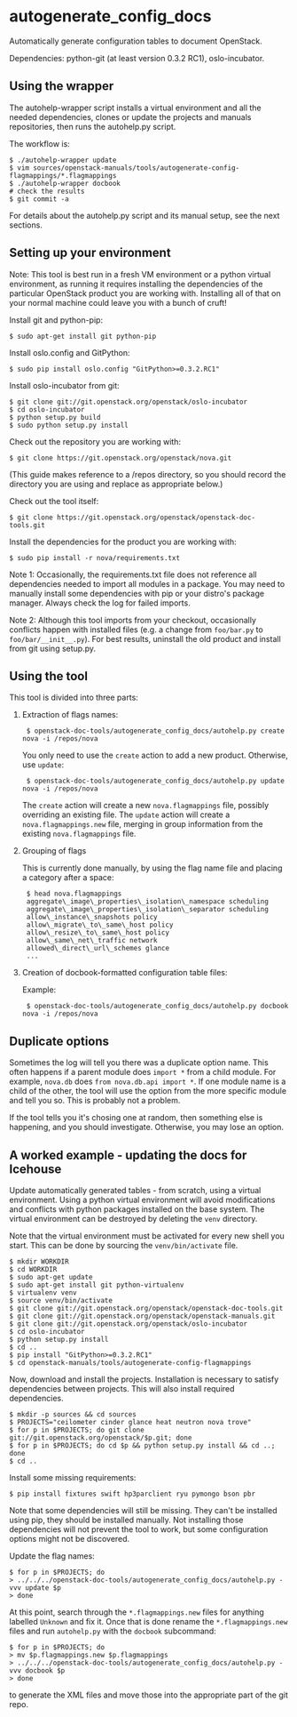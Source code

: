 autogenerate_config_docs
========================

Automatically generate configuration tables to document OpenStack.


Dependencies: python-git (at least version 0.3.2 RC1), oslo-incubator.

Using the wrapper
-----------------

The autohelp-wrapper script installs a virtual environment and all the needed
dependencies, clones or update the projects and manuals repositories, then runs
the autohelp.py script.

The workflow is:

    $ ./autohelp-wrapper update
    $ vim sources/openstack-manuals/tools/autogenerate-config-flagmappings/*.flagmappings
    $ ./autohelp-wrapper docbook
    # check the results
    $ git commit -a

For details about the autohelp.py script and its manual setup, see the next
sections.

Setting up your environment
---------------------------

Note: This tool is best run in a fresh VM environment or a python virtual
environment, as running it requires installing the dependencies of the
particular OpenStack product you are working with. Installing all of that on
your normal machine could leave you with a bunch of cruft!

Install git and python-pip:

    $ sudo apt-get install git python-pip

Install oslo.config and GitPython:

    $ sudo pip install oslo.config "GitPython>=0.3.2.RC1"

Install oslo-incubator from git:

    $ git clone git://git.openstack.org/openstack/oslo-incubator
    $ cd oslo-incubator
    $ python setup.py build
    $ sudo python setup.py install

Check out the repository you are working with:

    $ git clone https://git.openstack.org/openstack/nova.git

(This guide makes reference to a /repos directory, so you should
record the directory you are using and replace as appropriate below.)

Check out the tool itself:

    $ git clone https://git.openstack.org/openstack/openstack-doc-tools.git

Install the dependencies for the product you are working with:

    $ sudo pip install -r nova/requirements.txt

Note 1: Occasionally, the requirements.txt file does not reference all
dependencies needed to import all modules in a package. You may need
to manually install some dependencies with pip or your distro's
package manager. Always check the log for failed imports.

Note 2: Although this tool imports from your checkout, occasionally
conflicts happen with installed files (e.g. a change from `foo/bar.py`
to `foo/bar/__init__.py`). For best results, uninstall the old product
and install from git using setup.py.


Using the tool
--------------

This tool is divided into three parts:

1. Extraction of flags names:

        $ openstack-doc-tools/autogenerate_config_docs/autohelp.py create nova -i /repos/nova

    You only need to use the `create` action to add a new product.
    Otherwise, use `update`:

        $ openstack-doc-tools/autogenerate_config_docs/autohelp.py update nova -i /repos/nova

    The `create` action will create a new `nova.flagmappings` file,
    possibly overriding an existing file. The `update` action will
    create a `nova.flagmappings.new` file, merging in group
    information from the existing `nova.flagmappings` file.

2. Grouping of flags

   This is currently done manually, by using the flag name file and placing
   a category after a space:

        $ head nova.flagmappings
        aggregate\_image\_properties\_isolation\_namespace scheduling
        aggregate\_image\_properties\_isolation\_separator scheduling
        allow\_instance\_snapshots policy
        allow\_migrate\_to\_same\_host policy
        allow\_resize\_to\_same\_host policy
        allow\_same\_net\_traffic network
        allowed\_direct\_url\_schemes glance
        ...

3. Creation of docbook-formatted configuration table files:

   Example:

        $ openstack-doc-tools/autogenerate_config_docs/autohelp.py docbook nova -i /repos/nova


Duplicate options
-----------------

Sometimes the log will tell you there was a duplicate option name.
This often happens if a parent module does `import *` from a child
module. For example, `nova.db` does `from nova.db.api import *`.
If one module name is a child of the other, the tool will use the
option from the more specific module and tell you so. This is
probably not a problem.

If the tool tells you it's chosing one at random, then something
else is happening, and you should investigate. Otherwise, you may
lose an option.

A worked example - updating the docs for Icehouse
-------------------------------------------------

Update automatically generated tables - from scratch, using a virtual
environment. Using a python virtual environment will avoid modifications and
conflicts with python packages installed on the base system. The virtual
environment can be destroyed by deleting the `venv` directory.

Note that the virtual environment must be activated for every new shell you
start. This can be done by sourcing the `venv/bin/activate` file.

    $ mkdir WORKDIR
    $ cd WORKDIR
    $ sudo apt-get update
    $ sudo apt-get install git python-virtualenv
    $ virtualenv venv
    $ source venv/bin/activate
    $ git clone git://git.openstack.org/openstack/openstack-doc-tools.git
    $ git clone git://git.openstack.org/openstack/openstack-manuals.git
    $ git clone git://git.openstack.org/openstack/oslo-incubator
    $ cd oslo-incubator
    $ python setup.py install
    $ cd ..
    $ pip install "GitPython>=0.3.2.RC1"
    $ cd openstack-manuals/tools/autogenerate-config-flagmappings

Now, download and install the projects. Installation is necessary to satisfy
dependencies between projects. This will also install required dependencies.

    $ mkdir -p sources && cd sources
    $ PROJECTS="ceilometer cinder glance heat neutron nova trove"
    $ for p in $PROJECTS; do git clone git://git.openstack.org/openstack/$p.git; done
    $ for p in $PROJECTS; do cd $p && python setup.py install && cd ..; done
    $ cd ..

Install some missing requirements:

    $ pip install fixtures swift hp3parclient ryu pymongo bson pbr

Note that some dependencies will still be missing. They can't be installed using
pip, they should be installed manually. Not installing those dependencies will
not prevent the tool to work, but some configuration options might not be
discovered.

Update the flag names:

    $ for p in $PROJECTS; do
    > ../../../openstack-doc-tools/autogenerate_config_docs/autohelp.py -vvv update $p
    > done

At this point, search through the `*.flagmappings.new` files for anything
labelled `Unknown` and fix it. Once that is done rename the `*.flagmappings.new`
files and run `autohelp.py` with the `docbook` subcommand:

    $ for p in $PROJECTS; do
    > mv $p.flagmappings.new $p.flagmappings
    > ../../../openstack-doc-tools/autogenerate_config_docs/autohelp.py -vvv docbook $p
    > done

to generate the XML files and move those into the appropriate part of
the git repo.
